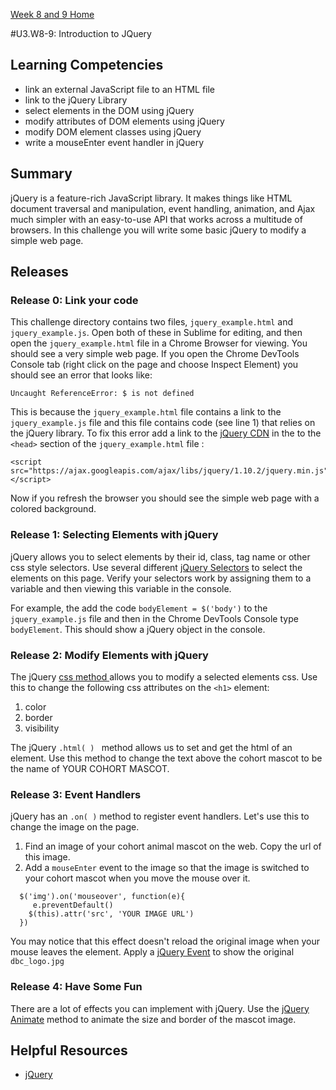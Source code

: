 [Week 8 and 9 Home](./)

#U3.W8-9: Introduction to JQuery

## Learning Competencies
- link an external JavaScript file to an HTML file
- link to the jQuery Library
- select elements in the DOM using jQuery
- modify attributes of DOM elements using jQuery
- modify DOM element classes using jQuery
- write a mouseEnter event handler in jQuery 

## Summary
jQuery is a feature-rich JavaScript library. It makes things like HTML document traversal and manipulation, event handling, animation, and Ajax much simpler with an easy-to-use API that works across a multitude of browsers. In this challenge you will write some basic jQuery to modify a simple web page. 


## Releases
### Release 0: Link your code
This challenge directory contains two files, `jquery_example.html` and `jquery_example.js`.  Open both of these in Sublime for editing, and then open the  `jquery_example.html`  file in a Chrome Browser for viewing.  You should see a very simple web page.  If you open the Chrome DevTools Console tab (right click on the page and choose Inspect Element) you should see an error that looks like: 

```
Uncaught ReferenceError: $ is not defined 
```

This is because the `jquery_example.html` file contains a link to the `jquery_example.js` file and this file contains code (see line 1) that relies on the jQuery library.  To fix this error add a link to the [jQuery CDN](https://developers.google.com/speed/libraries/devguide#jquery) in the to the `<head>` section of the  `jquery_example.html` file :

```
<script src="https://ajax.googleapis.com/ajax/libs/jquery/1.10.2/jquery.min.js"></script>

```
Now if you refresh the browser you should see the simple web page with a colored background. 

### Release 1: Selecting Elements with jQuery
jQuery allows you to select elements by their id, class, tag name or other css style selectors.  Use several different [jQuery Selectors](http://api.jquery.com/category/selectors/) to select the elements on this page.  Verify your selectors work by assigning them to a variable and then viewing this variable in the console.  

For example, the add the code `bodyElement = $('body')` to the `jquery_example.js` file and then in the Chrome DevTools Console type `bodyElement`.  This should show a jQuery object in the console.

### Release 2: Modify Elements with jQuery
The jQuery [css method ]( http://api.jquery.com/css/) allows you to modify a selected elements css.  Use this to change the following css attributes on the `<h1>` element:

1. color
2. border
3. visibility

The jQuery `.html( ) ` method allows us to set and get the html of an element.  Use this method to change the text above the cohort mascot to be the name of YOUR COHORT MASCOT.

### Release 3: Event Handlers
jQuery has an `.on( )` method to register event handlers.  Let's use this to change the image on the page. 

1. Find an image of your cohort animal mascot on the web. Copy the url of this image.  
2. Add a `mouseEnter` event to the image so that the image is switched to your cohort mascot when you move the mouse over it. 

```
  $('img').on('mouseover', function(e){
     e.preventDefault()
    $(this).attr('src', 'YOUR IMAGE URL')
  })
```  

You may notice that this effect doesn't reload the original image when your mouse leaves the element.  Apply a [jQuery Event](http://api.jquery.com/category/events/) to show the original `dbc_logo.jpg`

### Release 4: Have Some Fun
There are a lot of effects you can implement with jQuery.  Use the [jQuery Animate](http://api.jquery.com/animate/) method to animate the size and border of the mascot image.  

## Helpful Resources
* [jQuery](http://jquery.com/ )
